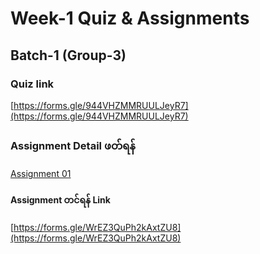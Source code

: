 # Week-1 Quiz & Assignments
## Batch-1 (Group-3)


### Quiz link

[https://forms.gle/944VHZMMRUULJeyR7](https://forms.gle/944VHZMMRUULJeyR7)

### Assignment Detail ဖတ်ရန်

[Assignment 01](./w1_asm1.md)

#### Assignment တင်ရန် Link

[https://forms.gle/WrEZ3QuPh2kAxtZU8](https://forms.gle/WrEZ3QuPh2kAxtZU8)